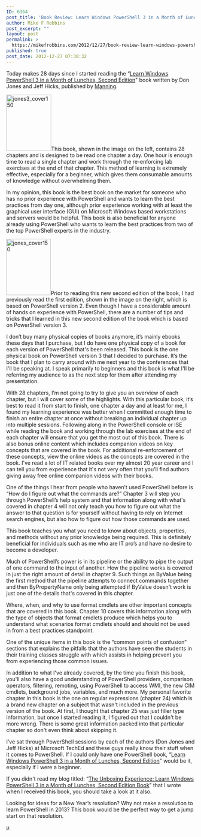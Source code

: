 ```yaml
---
ID: 6364
post_title: 'Book Review: Learn Windows PowerShell 3 in a Month of Lunches, Second Edition'
author: Mike F Robbins
post_excerpt: ""
layout: post
permalink: >
  https://mikefrobbins.com/2012/12/27/book-review-learn-windows-powershell-3-in-a-month-of-lunches-second-edition/
published: true
post_date: 2012-12-27 07:30:32
---
```

Today makes 28 days since I started reading the “<a href="http://manning.com/jones3/" target="_blank">Learn Windows PowerShell 3 in a Month of Lunches, Second Edition</a>" book written by Don Jones and Jeff Hicks, published by <a href="http://manning.com/" target="_blank">Manning</a>.

<a href="http://manning.com/jones3/" target="_blank"> <img class="alignleft size-thumbnail wp-image-6044" alt="jones3_cover150" src="http://mikefrobbins.com/wp-content/uploads/2012/11/jones3_cover150.jpg?w=120" width="120" height="150" /></a>This book, shown in the image on the left, contains 28 chapters and is designed to be read one chapter a day. One hour is enough time to read a single chapter and work through the re-enforcing lab exercises at the end of that chapter. This method of learning is extremely effective, especially for a beginner, which gives them consumable amounts of knowledge without overwhelming them.

In my opinion, this book is the best book on the market for someone who has no prior experience with PowerShell and wants to learn the best practices from day one, although prior experience working with at least the graphical user interface (GUI) on Microsoft Windows based workstations and servers would be helpful. This book is also beneficial for anyone already using PowerShell who wants to learn the best practices from two of the top PowerShell experts in the industry.

<a href="http://manning.com/jones/"><img class="alignright size-thumbnail wp-image-6367" alt="jones_cover150" src="http://mikefrobbins.com/wp-content/uploads/2012/12/jones_cover150.jpg?w=119" width="119" height="150" /></a>Prior to reading this new second edition of the book, I had previously read the first edition, shown in the image on the right, which is based on PowerShell version 2. Even though I have a considerable amount of hands on experience with PowerShell, there are a number of tips and tricks that I learned in this new second edition of the book which is based on PowerShell version 3.

I don’t buy many physical copies of books anymore, it’s mainly ebooks these days that I purchase, but I do have one physical copy of a book for each version of PowerShell that's been released. This book is the one physical book on PowerShell version 3 that I decided to purchase. It’s the book that I plan to carry around with me next year to the conferences that I'll be speaking at. I speak primarily to beginners and this book is what I'll be referring my audience to as the next step for them after attending my presentation.

With 28 chapters, I’m not going to try to give you an overview of each chapter, but I will cover some of the highlights. With this particular book, it’s best to read it from start to finish, one chapter a day and at least for me, I found my learning experience was better when I committed enough time to finish an entire chapter at once without breaking an individual chapter up into multiple sessions. Following along in the PowerShell console or ISE while reading the book and working through the lab exercises at the end of each chapter will ensure that you get the most out of this book. There is also bonus online content which includes companion videos on key concepts that are covered in the book. For additional re-enforcement of these concepts, view the online videos as the concepts are covered in the book. I've read a lot of IT related books over my almost 20 year career and I can tell you from experience that it's not very often that you'll find authors giving away free online companion videos with their books.

One of the things I hear from people who haven’t used PowerShell before is “How do I figure out what the commands are?” Chapter 3 will step you through PowerShell’s help system and that information along with what's covered in chapter 4 will not only teach you how to figure out what the answer to that question is for yourself without having to rely on Internet search engines, but also how to figure out how those commands are used.

This book teaches you what you need to know about objects, properties, and methods without any prior knowledge being required. This is definitely beneficial for individuals such as me who are IT pro’s and have no desire to become a developer.

Much of PowerShell’s power is in its pipeline or the ability to pipe the output of one command to the input of another. How the pipeline works is covered in just the right amount of detail in chapter 9. Such things as ByValue being the first method that the pipeline attempts to connect commands together and then ByPropertyName only being attempted if ByValue doesn't work is just one of the details that's covered in this chapter.

Where, when, and why to use format cmdlets are other important concepts that are covered in this book. Chapter 10 covers this information along with the type of objects that format cmdlets produce which helps you to understand what scenarios format cmdlets should and should not be used in from a best practices standpoint.

One of the unique items in this book is the “common points of confusion” sections that explains the pitfalls that the authors have seen the students in their training classes struggle with which assists in helping prevent you from experiencing those common issues.

In addition to what I've already covered, by the time you finish this book, you'll also have a good understanding of PowerShell providers, comparison operators, filtering, remoting, using PowerShell to access WMI, the new CIM cmdlets, background jobs, variables, and much more. My personal favorite chapter in this book is the one on regular expressions (chapter 24) which is a brand new chapter on a subject that wasn't included in the previous version of the book. At first, I thought that chapter 25 was just filler type information, but once I started reading it, I figured out that I couldn't be more wrong. There is some great information packed into that particular chapter so don't even think about skipping it.

I’ve sat through PowerShell sessions by each of the authors (Don Jones and Jeff Hicks) at Microsoft TechEd and these guys really know their stuff when it comes to PowerShell. If I could only have one PowerShell book, “<a href="http://manning.com/jones3/" target="_blank">Learn Windows PowerShell 3 in a Month of Lunches, Second Edition</a>" would be it, especially if I were a beginner.

If you didn't read my blog titled: “<a href="http://mikefrobbins.com/2012/12/01/the-unboxing-experience-learn-windows-powershell-3-in-a-month-of-lunches-second-edition-book/" target="_blank">The Unboxing Experience: Learn Windows PowerShell 3 in a Month of Lunches, Second Edition Book</a>” that I wrote when I received this book, you should take a look at it also.

Looking for ideas for a New Year’s resolution? Why not make a resolution to learn PowerShell in 2013? This book would be the perfect way to get a jump start on that resolution.

µ